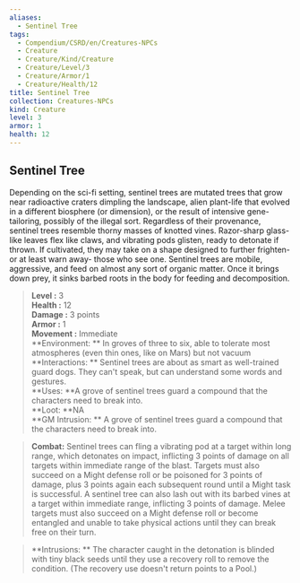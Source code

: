 ```yaml
---
aliases:
  - Sentinel Tree
tags:
  - Compendium/CSRD/en/Creatures-NPCs
  - Creature
  - Creature/Kind/Creature
  - Creature/Level/3
  - Creature/Armor/1
  - Creature/Health/12
title: Sentinel Tree
collection: Creatures-NPCs
kind: Creature
level: 3
armor: 1
health: 12
---
```

## Sentinel Tree  
Depending on the sci-fi setting, sentinel trees are mutated trees that grow near radioactive craters dimpling the landscape, alien plant-life that evolved in a different biosphere (or dimension), or the result of intensive gene-tailoring, possibly of the illegal sort. Regardless of their provenance, sentinel trees resemble thorny masses of knotted vines. Razor-sharp glass-like leaves flex like claws, and vibrating pods glisten, ready to detonate if thrown. If cultivated, they may take on a shape designed to further frighten-or at least warn away- those who see one. Sentinel trees are mobile, aggressive, and feed on almost any sort of organic matter. Once it brings down prey, it sinks barbed roots in the body for feeding and decomposition.  

  
> **Level :** 3  
> **Health :** 12  
> **Damage :** 3 points  
> **Armor :** 1  
> **Movement :** Immediate  
> **Environment: ** In groves of three to six, able to tolerate most atmospheres (even thin ones, like on Mars) but not vacuum  
> **Interactions: ** Sentinel trees are about as smart as well-trained guard dogs. They can't speak, but can understand some words and gestures.  
> **Uses: **A grove of sentinel trees guard a compound that the characters need to break into.  
> **Loot: **NA  
> **GM Intrusion: ** A grove of sentinel trees guard a compound that the characters need to break into.  

> **Combat:** 
> Sentinel trees can fling a vibrating pod at a target within long range, which detonates on impact, inflicting 3 points of damage on all targets within immediate range of the blast. Targets must also succeed on a Might defense roll or be poisoned for 3 points of damage, plus 3 points again each subsequent round until a Might task is successful. A sentinel tree can also lash out with its barbed vines at a target within immediate range, inflicting 3 points of damage. Melee targets must also succeed on a Might defense roll or become entangled and unable to take physical actions until they can break free on their turn.  
  

> **Intrusions: ** 
> The character caught in the detonation is blinded with tiny black seeds until they use a recovery roll to remove the condition. (The recovery use doesn't return points to a Pool.)  
